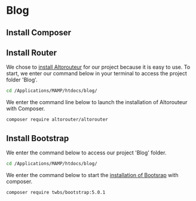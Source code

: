 # Blog
## Install Composer
## Install Router
We chose to [install Altorouteur](https://github.com/dannyvankooten/AltoRouter) for our project because it is easy to use. To start, we enter our command below in your terminal to access the project folder 'Blog'.
```bash
cd /Applications/MAMP/htdocs/blog/
```
We enter the command line below to launch the installation of Altorouteur with Composer.
```bash
composer require altorouter/altorouter
```
## Install Bootstrap
We enter the command below to access our project 'Blog' folder.
```bash
cd /Applications/MAMP/htdocs/blog/
```
We enter the command below to start the [installation of Bootsrap](https://getbootstrap.com/docs/5.0/getting-started/download/) with composer.
```bash
composer require twbs/bootstrap:5.0.1
```
